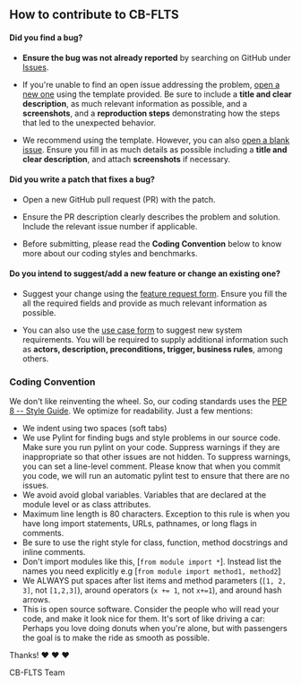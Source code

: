 ## How to contribute to CB-FLTS

#### **Did you find a bug?**

* **Ensure the bug was not already reported** by searching on GitHub under [Issues](https://github.com/robertohuru/helloworld/issues/).

* If you're unable to find an open issue addressing the problem, [open a new one](https://github.com/robertohuru/helloworld/issues/new?template=bug-reporting-form.yml) using the template provided. Be sure to include a **title and clear description**, as much relevant information as possible, and a **screenshots**, and a **reproduction steps** demonstrating how the steps that led to the unexpected behavior.

* We recommend using the template. However, you can also [open a blank issue](https://github.com/robertohuru/helloworld/issues/new). Ensure you fill in as much details as possible including a **title and clear description**, and attach **screenshots** if necessary.


#### **Did you write a patch that fixes a bug?**

* Open a new GitHub pull request (PR) with the patch.

* Ensure the PR description clearly describes the problem and solution. Include the relevant issue number if applicable.

* Before submitting, please read the **Coding Convention** below to know more about our coding styles and benchmarks.


#### **Do you intend to suggest/add a new feature or change an existing one?**

* Suggest your change using the [feature request form](https://github.com/robertohuru/helloworld/issues/new?template=feature_request.yml). Ensure you fill the all the required fields and provide as much relevant information as possible.

* You can also use the [use case form](https://github.com/robertohuru/helloworld/issues/new?template=use-case-form.yml) to suggest new system requirements. You will be required to supply additional information such as **actors, description, preconditions, trigger, business rules**, among others.


### **Coding Convention**

We don't like reinventing the wheel. So, our coding standards uses the [PEP 8 -- Style Guide](https://www.python.org/dev/peps/pep-0008/). We optimize for readability. Just a few mentions:

  * We indent using two spaces (soft tabs)
  * We use Pylint for finding bugs and style problems in our source code. Make sure you run pylint on your code. Suppress warnings if they are inappropriate so that other issues are not hidden. To suppress warnings, you can set a line-level comment. Please know that when you commit you code, we will run an automatic pylint test to ensure that there are no issues.
  * We avoid avoid global variables. Variables that are declared at the module level or as class attributes.
  * Maximum line length is 80 characters. Exception to this rule is when you have long import statements, URLs, pathnames, or long flags in comments.
  * Be sure to use the right style for class, function, method docstrings and inline comments.
  * Don't import modules like this, [`from module import *`]. Instead list the names you need explicitly e.g [`from module import method1, method2`]
  * We ALWAYS put spaces after list items and method parameters (`[1, 2, 3]`, not `[1,2,3]`), around operators (`x += 1`, not `x+=1`), and around hash arrows.
  * This is open source software. Consider the people who will read your code, and make it look nice for them. It's sort of like driving a car: Perhaps you love doing donuts when you're alone, but with passengers the goal is to make the ride as smooth as possible.
  

Thanks! :heart: :heart: :heart:

CB-FLTS Team
